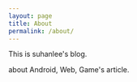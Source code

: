 ```yaml
---
layout: page
title: About
permalink: /about/
---
```


This is suhanlee's blog.

about Android, Web, Game's article.
